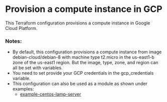 # Provision a compute instance in GCP
This Terraform configuration provisions a compute instance in Google Cloud Platform.

### Notes:
- By default, this configuration provisions a compute instance from image debian-cloud/debian-8 with machine type t2.micro in the us-east1-b zone of the us-east1 region. But the image, type, zone, and region can all be set with variables.  
- You need to set provide your GCP credentials in the gcp_credentials variable.  
- This configuration can also be used as a module as shown under examples:  
  - [example-centos-lamp-server](examples/example-centos-lamp-server/)
